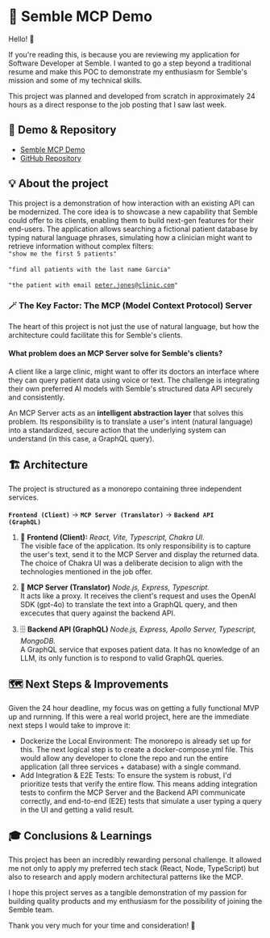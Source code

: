 # 🤖 Semble MCP Demo
Hello! 👋

If you're reading this, is because you are reviewing my application for Software Developer at Semble. I wanted to go a step beyond a traditional resume and make this POC to demonstrate my enthusiasm for Semble's mission and some of my technical skills.

This project was planned and developed from scratch in approximately 24 hours as a direct response to the job posting that I saw last week.

## 🔗 Demo & Repository
- [Semble MCP Demo](https://semble-mcp-demo-ui.vercel.app/)
- [GitHub Repository](https://github.com/facundotolosa/semble-mcp-demo)

## 💡 About the project
This project is a demonstration of how interaction with an existing API can be modernized. The core idea is to showcase a new capability that Semble could offer to its clients, enabling them to build next-gen features for their end-users.
The application allows searching a fictional patient database by typing natural language phrases, simulating how a clinician might want to retrieve information without complex filters:<br>
<code>"show me the first 5 patients"</code><br><br>
<code>"find all patients with the last name Garcia"</code><br><br>
<code>"the patient with email peter.jones@clinic.com"</code>

### 🪄 The Key Factor: The MCP (Model Context Protocol) Server
The heart of this project is not just the use of natural language, but how the architecture could facilitate this for Semble's clients. 

#### What problem does an MCP Server solve for Semble's clients?
A client like a large clinic, might want to offer its doctors an interface where they can query patient data using voice or text. The challenge is integrating their own preferred AI models with Semble's structured data API securely and consistently.

An MCP Server acts as an <b>intelligent abstraction layer</b> that solves this problem. Its responsibility is to translate a user's intent (natural language) into a standardized, secure action that the underlying system can understand (in this case, a GraphQL query).

## 🏗️ Architecture
The project is structured as a monorepo containing three independent services.<br>
<br><code><b>Frontend (Client)</b></code> -> <code><b>MCP Server (Translator)</b></code> -> <code><b>Backend API (GraphQL)</b></code>
<br>
1. 🎨 <b>Frontend (Client):</b> <i>React, Vite, Typescript, Chakra UI.</i><br>
The visible face of the application. Its only responsibility is to capture the user's text, send it to the MCP Server and display the returned data. The choice of Chakra UI was a deliberate decision to align with the technologies mentioned in the job offer.

2. 🧠 <b>MCP Server (Translator)</b> <i>Node.js, Express, Typescript.</i><br>
It acts like a proxy. It receives the client's request and uses the OpenAI SDK (gpt-4o) to translate the text into a GraphQL query, and then excecutes that query against the backend API.

3. 🗄️ <b>Backend API (GraphQL)</b> <i>Node.js, Express, Apollo Server, Typescript, MongoDB.</i><br>
A GraphQL service that exposes patient data. It has no knowledge of an LLM, its only function is to respond to valid GraphQL queries.

## 🗺️ Next Steps & Improvements
Given the 24 hour deadline, my focus was on getting a fully functional MVP up and rurnning. If this were a real world project, here are the immediate next steps I would take to improve it:
- Dockerize the Local Environment: The monorepo is already set up for this. The next logical step is to create a docker-compose.yml file. This would allow any developer to clone the repo and run the entire application (all three services + database) with a single command.
- Add Integration & E2E Tests: To ensure the system is robust, I'd prioritize tests that verify the entire flow. This means adding integration tests to confirm the MCP Server and the Backend API communicate correctly, and end-to-end (E2E) tests that simulate a user typing a query in the UI and getting a valid result.

## 🎓 Conclusions & Learnings
This project has been an incredibly rewarding personal challenge. It allowed me not only to apply my preferred tech stack (React, Node, TypeScript) but also to research and apply modern architectural patterns like the MCP.

I hope this project serves as a tangible demonstration of my passion for building quality products and my enthusiasm for the possibility of joining the Semble team.

Thank you very much for your time and consideration! 🙏
